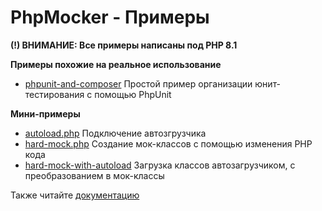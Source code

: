 # PhpMocker - Примеры

**(!) ВНИМАНИЕ: Все примеры написаны под PHP 8.1**

**Примеры похожие на реальное использование**
* [phpunit-and-composer](phpunit-and-composer/README.md) Простой пример организации юнит-тестирования с помощью PhpUnit 

**Мини-примеры**
* [autoload.php](autoload.php) Подключение автозгрузчика
* [hard-mock.php](hard-mock.php) Создание мок-классов с помощью изменения PHP кода
* [hard-mock-with-autoload](hard-mock-with-autoload.php) Загрузка классов автозагрузчиком, с преобразованием в мок-классы

Также читайте [документацию](../documentation-ru/README.md)
